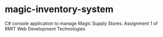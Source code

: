 # magic-inventory-system
C# console application to manage Magic Supply Stores. Assignment 1 of RMIT Web Development Technologies
